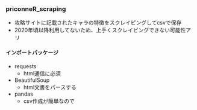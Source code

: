 ### priconneR_scraping
- 攻略サイトに記載されたキャラの特徴をスクレイピングしてcsvで保存
- 2020年頃以降利用してないため、上手くスクレイピングできない可能性アリ

#### インポートパッケージ
- requests
  - html通信に必須
- BeautifulSoup
  - html文書をパースする
- pandas
  - csv作成が簡単なので
